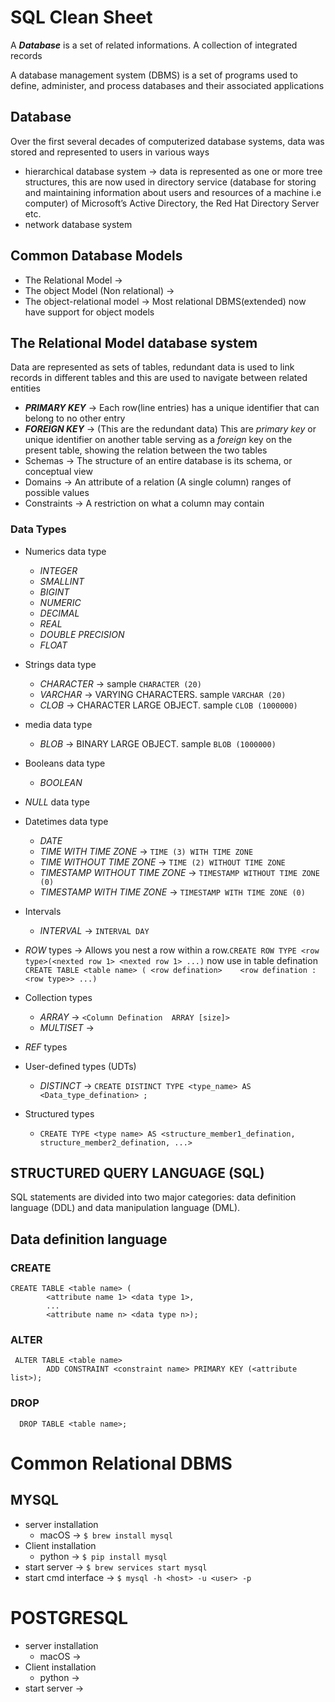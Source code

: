 # SQL Clean Sheet



A ***Database*** is a set of related informations. A collection of integrated records

A database management system (DBMS) is a set of programs used to define, administer, and process databases and their associated applications

## Database
Over the first several decades of computerized database systems, data was stored and represented to users in various ways
  *  hierarchical database system -> data is represented as one or more tree structures, this are now used in directory service (database for storing and maintaining           information about users and resources of a machine i.e computer) of  Microsoft’s Active Directory, the Red Hat Directory Server etc.
  *  network database system

## Common Database Models
* The Relational Model  -> 
* The object Model (Non relational) ->
* The object-relational model -> Most relational DBMS(extended) now have support for object models


## The Relational Model database system

Data are represented as sets of tables, redundant data is used to link records in different tables and this are used to navigate between related entities

* ***PRIMARY KEY*** -> Each row(line entries) has a unique identifier that can belong to no other entry
* ***FOREIGN KEY*** -> (This are the redundant data) This are *primary key* or unique identifier on another table serving as a *foreign* key on the present table, showing the relation between the two tables
* Schemas -> The structure of an entire database is its schema, or conceptual view
* Domains -> An attribute of a relation (A single column) ranges of possible values
* Constraints -> A restriction on what a column may contain

### Data Types
* Numerics data type
  * *INTEGER* 
  * *SMALLINT*
  * *BIGINT*
  * *NUMERIC*
  * *DECIMAL* 
  * *REAL* 
  * *DOUBLE PRECISION*
  * *FLOAT*
  
* Strings data type
  * *CHARACTER* ->  sample `CHARACTER (20)`
  * *VARCHAR* -> VARYING CHARACTERS. sample `VARCHAR (20)`
  * *CLOB* -> CHARACTER LARGE OBJECT. sample `CLOB (1000000)`
* media data type
   * *BLOB* -> BINARY LARGE OBJECT. sample `BLOB (1000000)`
 
* Booleans  data type
   * *BOOLEAN*
 
* *NULL* data type
  
* Datetimes data type
   * *DATE*
   *  *TIME WITH TIME ZONE* -> `TIME (3) WITH TIME ZONE`
   * *TIME WITHOUT TIME ZONE* -> `TIME (2) WITHOUT TIME ZONE`
   * *TIMESTAMP WITHOUT TIME ZONE*  -> `TIMESTAMP WITHOUT TIME ZONE (0)`
   * *TIMESTAMP WITH TIME ZONE* -> `TIMESTAMP WITH TIME ZONE (0)`
 
* Intervals
  * *INTERVAL* -> `INTERVAL DAY`
* *ROW* types -> Allows you nest a row within a row.`CREATE ROW TYPE <row type>(<nexted row 1> <nexted row 1> ...)` now use in table defination `CREATE TABLE <table name> ( <row defination>    <row defination : <row type>> ...)`
* Collection types
  * *ARRAY* -> `<Column Defination  ARRAY [size]>`
  * *MULTISET* ->

* *REF* types
* User-defined types (UDTs)
  * *DISTINCT* -> `CREATE DISTINCT TYPE <type_name> AS <Data_type_defination> ;`
* Structured types 
  * `CREATE TYPE <type name> AS <structure_member1_defination, structure_member2_defination, ...>`

## STRUCTURED QUERY LANGUAGE (SQL)

SQL statements are divided into two major categories: data definition language (DDL) and data manipulation language (DML). 


## Data definition language

### CREATE
```
CREATE TABLE <table name> ( 
        <attribute name 1> <data type 1>,
        ...
        <attribute name n> <data type n>);
```

### ALTER

```
 ALTER TABLE <table name>
        ADD CONSTRAINT <constraint name> PRIMARY KEY (<attribute list>);
```


### DROP
```
  DROP TABLE <table name>;
```


# Common Relational DBMS

## MYSQL
* server installation
   * macOS -> `$ brew install mysql`
* Client installation
   * python -> `$ pip install mysql`
* start server -> `$ brew services start mysql`
* start cmd interface -> `$ mysql -h <host> -u <user> -p`





# POSTGRESQL 

* server installation
   * macOS -> 
* Client installation
   * python -> 
* start server -> 
